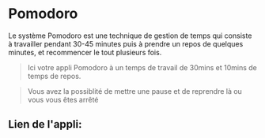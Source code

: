 # Pomodoro
  Le système Pomodoro est une technique de gestion de temps qui consiste à travailler pendant 30-45 minutes puis à prendre un repos de quelques minutes, et recommencer le tout plusieurs fois.
  
  > Ici votre appli Pomodoro à un temps de travail de 30mins et 10mins de temps de repos.
  
  > Vous avez la possiblité de mettre une pause et de reprendre là ou vous vous êtes arrêté
  
  ## Lien de l'appli: 
